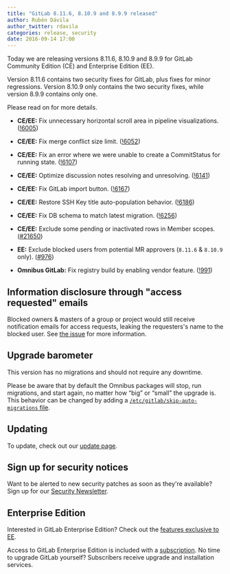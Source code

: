 ```yaml
---
title: "GitLab 8.11.6, 8.10.9 and 8.9.9 released"
author: Rubén Dávila
author_twitter: rdavila
categories: release, security
date: 2016-09-14 17:00
---
```


Today we are releasing versions 8.11.6, 8.10.9 and 8.9.9 for GitLab Community
Edition (CE) and Enterprise Edition (EE).

Version 8.11.6 contains two security fixes for GitLab, plus fixes for minor
regressions. Version 8.10.9 only contains the two security fixes, while version
8.9.9 contains only one.

Please read on for more details.

<!-- more -->

- **CE/EE:** Fix unnecessary horizontal scroll area in pipeline visualizations. ([!6005])
- **CE/EE:** Fix merge conflict size limit. ([!6052])
- **CE/EE:** Fix an error where we were unable to create a CommitStatus for running state. ([!6107])
- **CE/EE:** Optimize discussion notes resolving and unresolving. ([!6141])
- **CE/EE:** Fix GitLab import button. ([!6167])
- **CE/EE:** Restore SSH Key title auto-population behavior. ([!6186])
- **CE/EE:** Fix DB schema to match latest migration. ([!6256])
- **CE/EE:** Exclude some pending or inactivated rows in Member scopes. ([#21650])

- **EE:** Exclude blocked users from potential MR approvers (`8.11.6` & `8.10.9` only). ([#976])

- **Omnibus GitLab:** Fix registry build by enabling vendor feature. ([!991])

[!6005]: https://gitlab.com/gitlab-org/gitlab-ce/merge_requests/6005
[!6052]: https://gitlab.com/gitlab-org/gitlab-ce/merge_requests/6052
[!6107]: https://gitlab.com/gitlab-org/gitlab-ce/merge_requests/6107
[!6141]: https://gitlab.com/gitlab-org/gitlab-ce/merge_requests/6141
[!6167]: https://gitlab.com/gitlab-org/gitlab-ce/merge_requests/6167
[!6186]: https://gitlab.com/gitlab-org/gitlab-ce/merge_requests/6186
[!6256]: https://gitlab.com/gitlab-org/gitlab-ce/merge_requests/6256

[#21650]: https://gitlab.com/gitlab-org/gitlab-ce/issues/21650
[#976]: https://gitlab.com/gitlab-org/gitlab-ee/issues/976

[!991]: https://gitlab.com/gitlab-org/omnibus-gitlab/merge_requests/991

## Information disclosure through "access requested" emails

Blocked owners & masters of a group or project would still receive notification
emails for access requests, leaking the requesters's name to the blocked user.
See [the issue][#21650] for more information.

## Upgrade barometer

This version has no migrations and should not require any downtime.

Please be aware that by default the Omnibus packages will stop, run migrations,
and start again, no matter how “big” or “small” the upgrade is. This behavior
can be changed by adding a [`/etc/gitlab/skip-auto-migrations`
file](http://doc.gitlab.com/omnibus/update/README.html).

## Updating

To update, check out our [update page](https://about.gitlab.com/update/).

## Sign up for security notices

Want to be alerted to new security patches as soon as they're available? Sign up
for our [Security Newsletter](https://about.gitlab.com/contact/).

## Enterprise Edition

Interested in GitLab Enterprise Edition? Check out the [features exclusive to
EE](https://about.gitlab.com/features/#enterprise).

Access to GitLab Enterprise Edition is included with a [subscription](https://about.gitlab.com/pricing/).
No time to upgrade GitLab yourself? Subscribers receive upgrade and installation
services.
